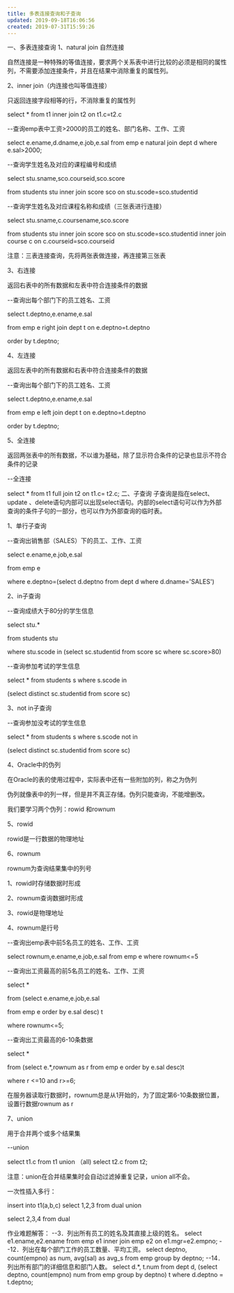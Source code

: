 ```yaml
---
title: 多表连接查询和子查询
updated: 2019-09-18T16:06:56
created: 2019-07-31T15:59:26
---
```


一、多表连接查询
1、natural join 自然连接

自然连接是一种特殊的等值连接，要求两个关系表中进行比较的必须是相同的属性列，不需要添加连接条件，并且在结果中消除重复的属性列。

2、inner join（内连接也叫等值连接）

只返回连接字段相等的行，不消除重复的属性列

select \* from t1 inner join t2 on t1.c=t2.c

--查询emp表中工资\>2000的员工的姓名、部门名称、工作、工资

select e.ename,d.dname,e.job,e.sal from emp e natural join dept d where e.sal\>2000;

--查询学生姓名及对应的课程编号和成绩

select stu.sname,sco.courseid,sco.score

from students stu inner join score sco on stu.scode=sco.studentid

--查询学生姓名及对应课程名称和成绩（三张表进行连接）

select stu.sname,c.coursename,sco.score

from students stu inner join score sco on stu.scode=sco.studentid inner join course c on c.courseid=sco.courseid

注意：三表连接查询，先将两张表做连接，再连接第三张表

3、右连接

返回右表中的所有数据和左表中符合连接条件的数据

--查询出每个部门下的员工姓名、工资

select t.deptno,e.ename,e.sal

from emp e right join dept t on e.deptno=t.deptno

order by t.deptno;

4、左连接

返回左表中的所有数据和右表中符合连接条件的数据

--查询出每个部门下的员工姓名、工资

select t.deptno,e.ename,e.sal

from emp e left join dept t on e.deptno=t.deptno

order by t.deptno;

5、全连接

返回两张表中的所有数据，不以谁为基础，除了显示符合条件的记录也显示不符合条件的记录

--全连接

select \* from t1 full join t2 on t1.c= t2.c;
二、子查询
子查询是指在select、update 、delete语句内部可以出现select语句。内部的select语句可以作为外部查询的条件子句的一部分，也可以作为外部查询的临时表。

1、单行子查询

--查询出销售部（SALES）下的员工、工作、工资

select e.ename,e.job,e.sal

from emp e

where e.deptno=(select d.deptno from dept d where d.dname='SALES')

2、in子查询

--查询成绩大于80分的学生信息

select stu.\*

from students stu

where stu.scode in (select sc.studentid from score sc where sc.score\>80)

--查询参加考试的学生信息

select \* from students s where s.scode in

(select distinct sc.studentid from score sc)

3、not in子查询

--查询参加没考试的学生信息

select \* from students s where s.scode not in

(select distinct sc.studentid from score sc)

4、Oracle中的伪列

在Oracle的表的使用过程中，实际表中还有一些附加的列，称之为伪列

伪列就像表中的列一样，但是并不真正存储。伪列只能查询，不能增删改。

我们要学习两个伪列：rowid 和rownum

5、rowid

rowid是一行数据的物理地址

6、rownum

rownum为查询结果集中的列号

1、rowid时存储数据时形成

2、rownum查询数据时形成

3、rowid是物理地址

4、rownum是行号

--查询出emp表中前5名员工的姓名、工作、工资

select rownum,e.ename,e.job,e.sal from emp e where rownum\<=5

--查询出工资最高的前5名员工的姓名、工作、工资

select \*

from (select e.ename,e.job,e.sal

from emp e order by e.sal desc) t

where rownum\<=5;

--查询出工资最高的6-10条数据

select \*

from (select e.\*,rownum as r from emp e order by e.sal desc)t

where r \<=10 and r\>=6;

在服务器读取行数据时，rownum总是从1开始的，为了固定第6-10条数据位置，设置行数据rownum as r

7、union

用于合并两个或多个结果集

--union

select t1.c from t1 union （all) select t2.c from t2;

注意：union在合并结果集时会自动过滤掉重复记录，union all不会。

一次性插入多行：

insert into t1(a,b,c) select 1,2,3 from dual union

select 2,3,4 from dual

作业难题解答：
--3．列出所有员工的姓名及其直接上级的姓名。
select e1.ename,e2.ename from emp e1 inner join emp e2 on e1.mgr=e2.empno;
--12．列出在每个部门工作的员工数量、平均工资。
select deptno, count(empno) as num, avg(sal) as avg_s
from emp
group by deptno;
--14．列出所有部门的详细信息和部门人数。
select d.\*, t.num
from dept d, (select deptno, count(empno) num from emp group by deptno) t
where d.deptno = t.deptno;

